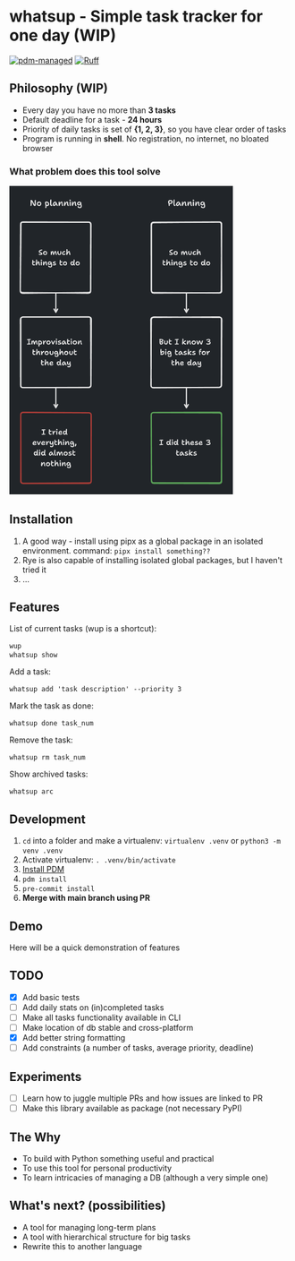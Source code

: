 # whatsup - Simple task tracker for one day (WIP)

[![pdm-managed](https://img.shields.io/badge/pdm-managed-blueviolet)](https://pdm.fming.dev)
[![Ruff](https://img.shields.io/endpoint?url=https://raw.githubusercontent.com/astral-sh/ruff/main/assets/badge/v2.json)](https://github.com/astral-sh/ruff)


## Philosophy (WIP)
- Every day you have no more than **3 tasks**
- Default deadline for a task - **24 hours**
- Priority of daily tasks is set of **{1, 2, 3}**, so you have clear order of tasks
- Program is running in **shell**. No registration, no internet, no bloated browser

### What problem does this tool solve
<img src="./img/whatsup.png" width="400"/>

## Installation

1. A good way - install using pipx as a global package in an isolated environment. command: `pipx install something??`
2. Rye is also capable of installing isolated global packages, but I haven't tried it
3. ...

## Features

List of current tasks (wup is a shortcut):
```commandline
wup
whatsup show
```
Add a task:
```commandline
whatsup add 'task description' --priority 3
```
Mark the task as done:
```commandline
whatsup done task_num
```
Remove the task:
```commandline
whatsup rm task_num
```
Show archived tasks:
```commandline
whatsup arc
```

## Development
1. `cd` into a folder and make a virtualenv: `virtualenv .venv` or `python3 -m venv .venv`
2. Activate virtualenv: `. .venv/bin/activate`
3. [Install PDM](https://pdm.fming.dev/latest/#recommended-installation-method)
4. `pdm install`
5. `pre-commit install`
6. **Merge with main branch using PR**

## Demo
Here will be a quick demonstration of features

## TODO
- [x] Add basic tests
- [ ] Add daily stats on (in)completed tasks
- [ ] Make all tasks functionality available in CLI
- [ ] Make location of db stable and cross-platform
- [x] Add better string formatting
- [ ] Add constraints (a number of tasks, average priority, deadline)

## Experiments
- [ ] Learn how to juggle multiple PRs and how issues are linked to PR
- [ ] Make this library available as package (not necessary PyPI)

## The Why
- To build with Python something useful and practical
- To use this tool for personal productivity
- To learn intricacies of managing a DB (although a very simple one)

## What's next? (possibilities)
- A tool for managing long-term plans
- A tool with hierarchical structure for big tasks
- Rewrite this to another language
